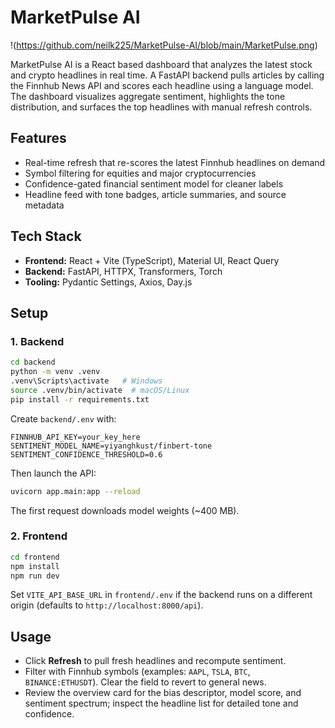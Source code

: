 ﻿# MarketPulse AI

!(https://github.com/neilk225/MarketPulse-AI/blob/main/MarketPulse.png)

MarketPulse AI is a React based dashboard that analyzes the latest stock and crypto headlines in real time. A FastAPI backend pulls articles by calling the Finnhub News API and scores each headline using a language model. The dashboard visualizes aggregate sentiment, highlights the tone distribution, and surfaces the top headlines with manual refresh controls.

## Features
- Real-time refresh that re-scores the latest Finnhub headlines on demand
- Symbol filtering for equities and major cryptocurrencies
- Confidence-gated financial sentiment model for cleaner labels
- Headline feed with tone badges, article summaries, and source metadata
  
## Tech Stack
- **Frontend:** React + Vite (TypeScript), Material UI, React Query
- **Backend:** FastAPI, HTTPX, Transformers, Torch
- **Tooling:** Pydantic Settings, Axios, Day.js

## Setup

### 1. Backend
```bash
cd backend
python -m venv .venv
.venv\Scripts\activate   # Windows
source .venv/bin/activate  # macOS/Linux
pip install -r requirements.txt
```

Create `backend/.env` with:
```env
FINNHUB_API_KEY=your_key_here
SENTIMENT_MODEL_NAME=yiyanghkust/finbert-tone
SENTIMENT_CONFIDENCE_THRESHOLD=0.6
```
Then launch the API:
```bash
uvicorn app.main:app --reload
```
The first request downloads model weights (~400 MB).

### 2. Frontend
```bash
cd frontend
npm install
npm run dev
```
Set `VITE_API_BASE_URL` in `frontend/.env` if the backend runs on a different origin (defaults to `http://localhost:8000/api`).

## Usage
- Click **Refresh** to pull fresh headlines and recompute sentiment.
- Filter with Finnhub symbols (examples: `AAPL`, `TSLA`, `BTC`, `BINANCE:ETHUSDT`). Clear the field to revert to general news.
- Review the overview card for the bias descriptor, model score, and sentiment spectrum; inspect the headline list for detailed tone and confidence.
